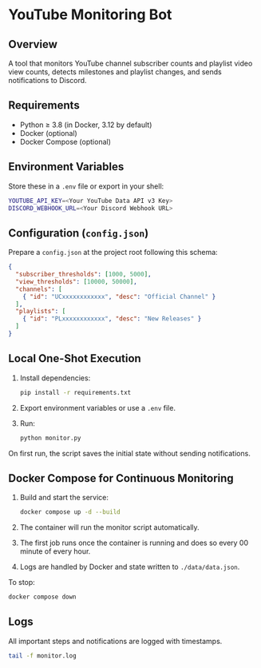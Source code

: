 # YouTube Monitoring Bot

## Overview
A tool that monitors YouTube channel subscriber counts and playlist video view counts, detects milestones and playlist changes, and sends notifications to Discord.

## Requirements
- Python ≥ 3.8 (in Docker, 3.12 by default)
- Docker (optional)
- Docker Compose (optional)

## Environment Variables
Store these in a `.env` file or export in your shell:

```bash
YOUTUBE_API_KEY=<Your YouTube Data API v3 Key>
DISCORD_WEBHOOK_URL=<Your Discord Webhook URL>
```

## Configuration (`config.json`)

Prepare a `config.json` at the project root following this schema:

```json
{
  "subscriber_thresholds": [1000, 5000],
  "view_thresholds": [10000, 50000],
  "channels": [
    { "id": "UCxxxxxxxxxxxx", "desc": "Official Channel" }
  ],
  "playlists": [
    { "id": "PLxxxxxxxxxxxx", "desc": "New Releases" }
  ]
}
```

## Local One-Shot Execution

1. Install dependencies:

   ```bash
   pip install -r requirements.txt
   ```
2. Export environment variables or use a `.env` file.
3. Run:

   ```bash
   python monitor.py
   ```

On first run, the script saves the initial state without sending notifications.

## Docker Compose for Continuous Monitoring

1. Build and start the service:

   ```bash
   docker compose up -d --build
   ```
2. The container will run the monitor script automatically.
  1. The first job runs once the container is running and does so every 00 minute of every hour.
3. Logs are handled by Docker and state written to `./data/data.json`.

To stop:

```bash
docker compose down
```

## Logs

All important steps and notifications are logged with timestamps.

```bash
tail -f monitor.log
```


